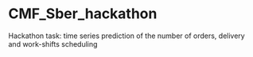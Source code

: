 # CMF_Sber_hackathon
Hackathon task: time series prediction of the number of orders, delivery and work-shifts scheduling 

